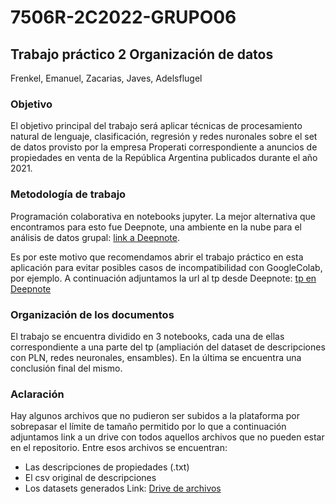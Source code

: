 # 7506R-2C2022-GRUPO06
## Trabajo práctico 2 Organización de datos 
Frenkel, Emanuel, Zacarias, Javes, Adelsflugel

### Objetivo
El objetivo principal del trabajo será aplicar técnicas de procesamiento natural de lenguaje, clasificación, regresión y redes nuronales sobre el set de datos provisto por la empresa Properati correspondiente a anuncios de propiedades en venta de la República Argentina publicados durante el año 2021.

### Metodología de trabajo
Programación colaborativa en notebooks jupyter. La mejor alternativa que encontramos para esto fue Deepnote, una ambiente en la nube para el análisis de datos grupal:
[link a Deepnote](https://deepnote.com/home).

Es por este motivo que recomendamos abrir el trabajo práctico en esta aplicación para evitar posibles casos de incompatibilidad con GoogleColab, por ejemplo. A continuación adjuntamos la url al tp desde Deepnote: [tp en Deepnote](https://deepnote.com/workspace/orga-de-datos-a1ca-7f916866-654b-4dff-a420-edb2828ad6cc/project/tp2-orga-8953c3ab-dbb1-46a7-ac7e-fe8a0929b2fc/%2F7506R_TP2_GRUPO06_ENTREGA_N1.ipynb)

### Organización de los documentos
El trabajo se encuentra dividido en 3 notebooks, cada una de ellas correspondiente a una parte del tp (ampliación del dataset de descripciones con PLN, redes neuronales, ensambles). En la última se encuentra una conclusión final del mismo.

### Aclaración
Hay algunos archivos que no pudieron ser subidos a la plataforma por sobrepasar el límite de tamaño permitido por lo que a continuación adjuntamos link a un drive con todos aquellos archivos que no pueden estar en el repositorio. Entre esos archivos se encuentran:
  * Las descripciones de propiedades (.txt)
  * El csv original de descripciones
  * Los datasets generados
  Link: [Drive de archivos](https://drive.google.com/drive/folders/1DY6IAve0CYeFnGGabXPfoD5mG4_by1u-?usp=sharing)
